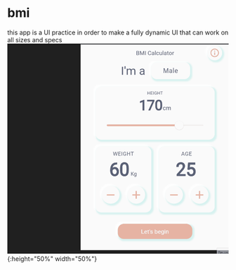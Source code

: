 # bmi
this app is a UI practice in order to make a fully dynamic UI that can work on all sizes and specs
![](https://github.com/AhmedAbduslam/bmi/blob/master/Animation.gif?raw=true){:height="50%" width="50%"}
